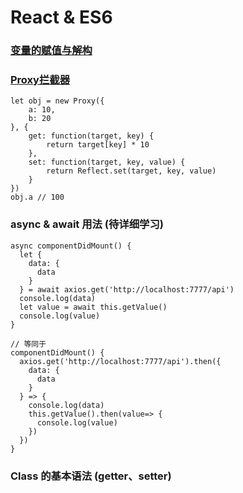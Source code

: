 # React & ES6

### [变量的赋值与解构](http://es6.ruanyifeng.com/)

### [Proxy拦截器](http://es6.ruanyifeng.com/#docs/proxy)

```
let obj = new Proxy({
	a: 10,
	b: 20
}, {
	get: function(target, key) {
		return target[key] * 10
	},
	set: function(target, key, value) {
		return Reflect.set(target, key, value)
	}
})
obj.a // 100
```

### async & await 用法 (待详细学习)

```
async componentDidMount() {
  let {
    data: {
      data
    }
  } = await axios.get('http://localhost:7777/api')
  console.log(data)
  let value = await this.getValue()
  console.log(value)
}

// 等同于
componentDidMount() {
  axios.get('http://localhost:7777/api').then({
    data: {
      data
    }
  } => {
    console.log(data)
    this.getValue().then(value=> {
      console.log(value)
    })
  })
}
```

### Class 的基本语法 (getter、setter)



